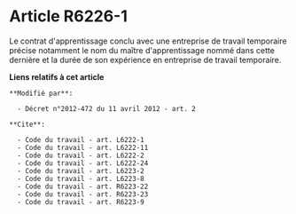 # Article R6226-1

Le contrat d'apprentissage conclu avec une entreprise de travail temporaire précise notamment le nom du maître
d'apprentissage nommé dans cette dernière et la durée de son expérience en entreprise de travail temporaire.

**Liens relatifs à cet article**

	**Modifié par**:

	  - Décret n°2012-472 du 11 avril 2012 - art. 2

	**Cite**:

	  - Code du travail - art. L6222-1
	  - Code du travail - art. L6222-11
	  - Code du travail - art. L6222-2
	  - Code du travail - art. L6222-24
	  - Code du travail - art. L6223-2
	  - Code du travail - art. L6223-8
	  - Code du travail - art. R6223-22
	  - Code du travail - art. R6223-23
	  - Code du travail - art. R6223-9

